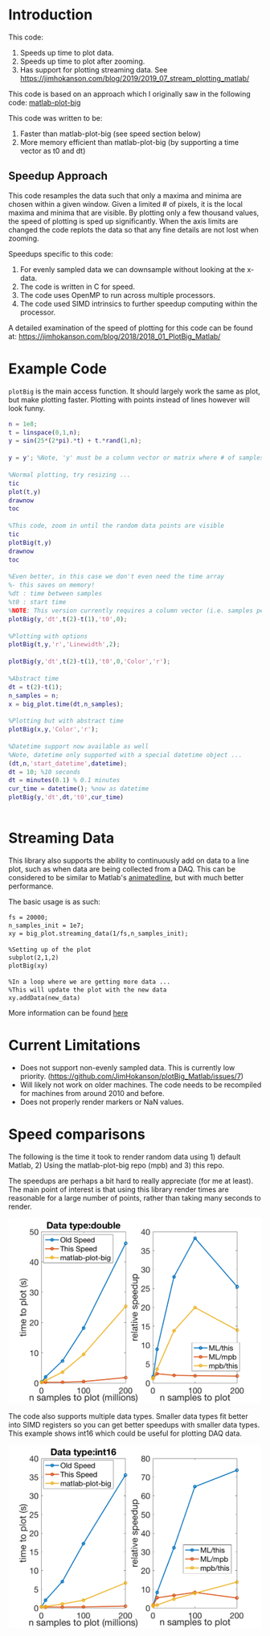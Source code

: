 # Introduction

This code:
1) Speeds up time to plot data.
2) Speeds up time to plot after zooming.
3) Has support for plotting streaming data. See https://jimhokanson.com/blog/2019/2019_07_stream_plotting_matlab/

This code is based on an approach which I originally saw in the following code:
[matlab-plot-big](https://github.com/tuckermcclure/matlab-plot-big)

This code was written to be:
1) Faster than matlab-plot-big (see speed section below)
2) More memory efficient than matlab-plot-big (by supporting a time vector as t0 and dt)

## Speedup Approach

This code resamples the data such that only a maxima and minima are chosen within a given window. Given a limited # of pixels, it is the local maxima and minima that are visible. By plotting only a few thousand values, the speed of plotting is sped up significantly. When the axis limits are changed the code replots the data so that any fine details are not lost when zooming.

Speedups specific to this code:

1) For evenly sampled data we can downsample without looking at the x-data.
2) The code is written in C for speed.
3) The code uses OpenMP to run across multiple processors.
4) The code used SIMD intrinsics to further speedup computing within the processor.

A detailed examination of the speed of plotting for this code can be found at:
https://jimhokanson.com/blog/2018/2018_01_PlotBig_Matlab/

# Example Code

`plotBig` is the main access function. It should largely work the same as plot, but make plotting faster. Plotting with points instead of lines however will look funny.

```Matlab
n = 1e8;
t = linspace(0,1,n);
y = sin(25*(2*pi).*t) + t.*rand(1,n);

y = y'; %Note, 'y' must be a column vector or matrix where # of samples = # of rows

%Normal plotting, try resizing ...
tic
plot(t,y)
drawnow
toc

%This code, zoom in until the random data points are visible
tic
plotBig(t,y)
drawnow
toc

%Even better, in this case we don't even need the time array
%- this saves on memory!
%dt : time between samples
%t0 : start time
%NOTE: This version currently requires a column vector (i.e. samples per row)
plotBig(y,'dt',t(2)-t(1),'t0',0);

%Plotting with options
plotBig(t,y,'r','Linewidth',2);

plotBig(y,'dt',t(2)-t(1),'t0',0,'Color','r');

%Abstract time
dt = t(2)-t(1);
n_samples = n;
x = big_plot.time(dt,n_samples);

%Plotting but with abstract time
plotBig(x,y,'Color','r');

%Datetime support now available as well
%Note, datetime only supported with a special datetime object ...
(dt,n,'start_datetime',datetime);
dt = 10; %10 seconds
dt = minutes(0.1) % 0.1 minutes
cur_time = datetime(); %now as datetime
plotBig(y,'dt',dt,'t0',cur_time)



```
# Streaming Data

This library also supports the ability to continuously add on data to a line plot, such as when data are being collected from a DAQ. This can be considered to be similar to Matlab's [animatedline](https://www.mathworks.com/help/matlab/ref/animatedline.html), but with much better performance.

The basic usage is as such:

```
fs = 20000;
n_samples_init = 1e7;
xy = big_plot.streaming_data(1/fs,n_samples_init);

%Setting up of the plot
subplot(2,1,2)
plotBig(xy)

%In a loop where we are getting more data ...
%This will update the plot with the new data
xy.addData(new_data)
```

More information can be found [here](documentation/streaming_data.md)

# Current Limitations

* Does not support non-evenly sampled data. This is currently low priority. (https://github.com/JimHokanson/plotBig_Matlab/issues/7)
* Will likely not work on older machines. The code needs to be recompiled for machines from around 2010 and before. 
* Does not properly render markers or NaN values. 

# Speed comparisons

The following is the time it took to render random data using 1) default Matlab, 2) Using the matlab-plot-big repo (mpb) and 3) this repo.

The speedups are perhaps a bit hard to really appreciate (for me at least). The main point of interest is that using this library render times are reasonable for a large number of points, rather than taking many seconds to render.

<p align="center"><img src="/documentation/speed1_double.png" alt="speed1_double" width="600"/></p>

The code also supports multiple data types. Smaller data types fit better into SIMD registers so you can get better speedups with smaller data types. This example shows int16 which could be useful for plotting DAQ data.

<p align="center"><img src="/documentation/speed1_int16.png" alt="speed1_int16" width="600"/></p>
